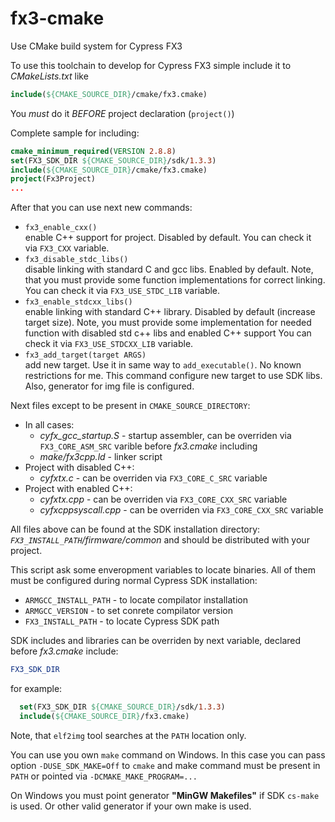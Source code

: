 # fx3-cmake
Use CMake build system for Cypress FX3

To use this toolchain to develop for Cypress FX3 simple include it to *CMakeLists.txt* like
```cmake
include(${CMAKE_SOURCE_DIR}/cmake/fx3.cmake)
```
You *must* do it *BEFORE* project declaration (`project()`)

Complete sample for including:
```cmake
cmake_minimum_required(VERSION 2.8.8)
set(FX3_SDK_DIR ${CMAKE_SOURCE_DIR}/sdk/1.3.3)
include(${CMAKE_SOURCE_DIR}/cmake/fx3.cmake)
project(Fx3Project)
...
```

After that you can use next new commands:
- `fx3_enable_cxx()`<br/>
    enable C++ support for project. Disabled by default.
    You can check it via `FX3_CXX` variable.
- `fx3_disable_stdc_libs()`<br/>
    disable linking with standard C and gcc libs. Enabled by default.
    Note, that you must provide some function implementations for correct
    linking.
    You can check it via `FX3_USE_STDC_LIB` variable.
- `fx3_enable_stdcxx_libs()`<br/>
    enable linking with standard C++ library. Disabled by default (increase
    target size). Note, you must provide some implementation for needed
    function with disabled std c++ libs and enabled C++ support
    You can check it via `FX3_USE_STDCXX_LIB` variable.
- `fx3_add_target(target ARGS)`<br/>
    add new target. Use it in same way to `add_executable()`. No known
    restrictions for me. This command configure new target to use SDK libs.
    Also, generator for img file is configured.

Next files except to be present in `CMAKE_SOURCE_DIRECTORY`:
- In all cases:
  - *cyfx_gcc_startup.S*    - startup assembler, can be overriden via `FX3_CORE_ASM_SRC` varible before
                            *fx3.cmake* including
  - *make/fx3cpp.ld*        - linker script
- Project with disabled C++:
  - *cyfxtx.c*              - can be overriden via `FX3_CORE_C_SRC` variable
- Project with enabled C++:
  - *cyfxtx.cpp*            - can be overriden via `FX3_CORE_CXX_SRC` variable
  - *cyfxcppsyscall.cpp*    - can be overriden via `FX3_CORE_CXX_SRC` variable

All files above can be found at the SDK installation directory: *`FX3_INSTALL_PATH`/firmware/common* and
should be distributed with your project.

This script ask some enveropment variables to locate binaries. All of them must be configured during
normal Cypress SDK installation:
- `ARMGCC_INSTALL_PATH` - to locate compilator installation
- `ARMGCC_VERSION`      - to set conrete compilator version
- `FX3_INSTALL_PATH`    - to locate Cypress SDK path

SDK includes and libraries can be overriden by next variable, declared before *fx3.cmake* include:
```cmake
FX3_SDK_DIR
```
for example:
```cmake
  set(FX3_SDK_DIR ${CMAKE_SOURCE_DIR}/sdk/1.3.3)
  include(${CMAKE_SOURCE_DIR}/fx3.cmake)
```

Note, that `elf2img` tool searches at the `PATH` location only.

You can use you own `make` command on Windows. In this case you can pass option `-DUSE_SDK_MAKE=Off`
to `cmake` and make command must be present in `PATH` or pointed via `-DCMAKE_MAKE_PROGRAM=...`

On Windows you must point generator **"MinGW Makefiles"** if SDK `cs-make` is used. Or other valid
generator if your own make is used.


